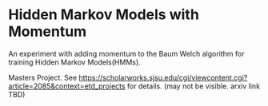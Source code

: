 # Hidden Markov Models with Momentum
An experiment with adding momentum to the Baum Welch algorithm for training Hidden Markov Models(HMMs).  

Masters Project.  See https://scholarworks.sjsu.edu/cgi/viewcontent.cgi?article=2085&context=etd_projects for details. (may not be visible.  arxiv link TBD) 

